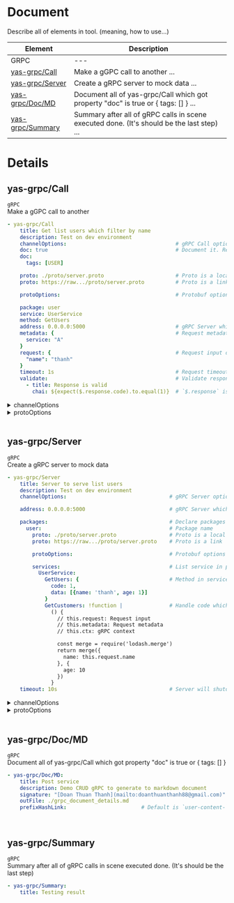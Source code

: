 # Document
Describe all of elements in tool. (meaning, how to use...)

| Element | Description |  
|---|---|  
| GRPC | --- |
|[yas-grpc/Call](#user-content-grpc-yas-grpc%2fcall)| Make a gGPC call to another ...|  
|[yas-grpc/Server](#user-content-grpc-yas-grpc%2fserver)| Create a gRPC server to mock data ...|  
|[yas-grpc/Doc/MD](#user-content-grpc-yas-grpc%2fdoc%2fmd)| Document all of yas-grpc/Call which got property "doc" is true or { tags: [] } ...|  
|[yas-grpc/Summary](#user-content-grpc-yas-grpc%2fsummary)| Summary after all of gRPC calls in scene executed done. (It's should be the last step) ...|  
  
  
# Details
<a id="user-content-grpc-yas-grpc%2fcall" name="user-content-grpc-yas-grpc%2fcall"></a>
## yas-grpc/Call
`gRPC`  
Make a gGPC call to another  
```yaml
- yas-grpc/Call
    title: Get list users which filter by name
    description: Test on dev environment
    channelOptions:                                   # gRPC Call options
    doc: true                                         # Document it. Reference to "yas-grpc/Doc/MD"
    doc:
      tags: [USER]

    proto: ./proto/server.proto                       # Proto is a local file
    proto: https://raw.../proto/server.proto          # Proto is a link

    protoOptions:                                     # Protobuf options

    package: user
    service: UserService
    method: GetUsers
    address: 0.0.0.0:5000                             # gRPC Server which send a call to
    metadata: {                                       # Request metadata
      service: "A"
    }
    request: {                                        # Request input data
      "name": "thanh"
    }
    timeout: 1s                                       # Request timeout
    validate:                                         # Validate response after request done. Reference to [Validate](https://github.com/doanthuanthanh88/yaml-scene/wiki#Validate)
      - title: Response is valid
        chai: ${expect($.response.code).to.equal(1)}  # `$.response` is the result after make a gRPC call
```

<details>
  <summary>channelOptions</summary>

  - 'grpc.ssl_target_name_override'?: string;
  - 'grpc.primary_user_agent'?: string;
  - 'grpc.secondary_user_agent'?: string;
  - 'grpc.default_authority'?: string;
  - 'grpc.keepalive_time_ms'?: number;
  - 'grpc.keepalive_timeout_ms'?: number;
  - 'grpc.keepalive_permit_without_calls'?: number;
  - 'grpc.service_protoOptions'?: string;
  - 'grpc.max_concurrent_streams'?: number;
  - 'grpc.initial_reconnect_backoff_ms'?: number;
  - 'grpc.max_reconnect_backoff_ms'?: number;
  - 'grpc.use_local_subchannel_pool'?: number;
  - 'grpc.max_send_message_length'?: number;
  - 'grpc.max_receive_message_length'?: number;
  - 'grpc.enable_http_proxy'?: number;
  - 'grpc.http_connect_target'?: string;
  - 'grpc.http_connect_creds'?: string;
  - 'grpc.default_compression_algorithm'?: CompressionAlgorithms;
  - 'grpc.enable_channelz'?: number;
  - 'grpc-node.max_session_memory'?: number;
  - ...
</details>

<details>
  <summary>protoOptions</summary>

  - 'keepCase': true,
  - 'longs': String,
  - 'enums': String,
  - 'defaults': true,
  - 'oneofs': true
  - 'includeDirs': []
  - ...
</details>
<br/>

<a id="user-content-grpc-yas-grpc%2fserver" name="user-content-grpc-yas-grpc%2fserver"></a>
## yas-grpc/Server
`gRPC`  
Create a gRPC server to mock data  
```yaml
- yas-grpc/Server
    title: Server to serve list users
    description: Test on dev environment
    channelOptions:                                 # gRPC Server options

    address: 0.0.0.0:5000                           # gRPC Server which send a call to

    packages:                                       # Declare packages in proto file
      user:                                         # Package name
        proto: ./proto/server.proto                 # Proto is a local file
        proto: https://raw.../proto/server.proto    # Proto is a link

        protoOptions:                               # Protobuf options

        services:                                   # List service in package
          UserService:
            GetUsers: {                             # Method in service. (Object or Function return data)
              code: 1,
              data: [{name: 'thanh', age: 1}]
            }
            GetCustomers: !function |               # Handle code which handle request and response data
              () {
                // this.request: Request input
                // this.metadata: Request metadata
                // this.ctx: gRPC context

                const merge = require('lodash.merge')
                return merge({
                  name: this.request.name
                }, {
                  age: 10
                })
              }
    timeout: 10s                                    # Server will shutdown after the time
```

<details>
  <summary>channelOptions</summary>

  - 'grpc.ssl_target_name_override'?: string;
  - 'grpc.primary_user_agent'?: string;
  - 'grpc.secondary_user_agent'?: string;
  - 'grpc.default_authority'?: string;
  - 'grpc.keepalive_time_ms'?: number;
  - 'grpc.keepalive_timeout_ms'?: number;
  - 'grpc.keepalive_permit_without_calls'?: number;
  - 'grpc.service_protoOptions'?: string;
  - 'grpc.max_concurrent_streams'?: number;
  - 'grpc.initial_reconnect_backoff_ms'?: number;
  - 'grpc.max_reconnect_backoff_ms'?: number;
  - 'grpc.use_local_subchannel_pool'?: number;
  - 'grpc.max_send_message_length'?: number;
  - 'grpc.max_receive_message_length'?: number;
  - 'grpc.enable_http_proxy'?: number;
  - 'grpc.http_connect_target'?: string;
  - 'grpc.http_connect_creds'?: string;
  - 'grpc.default_compression_algorithm'?: CompressionAlgorithms;
  - 'grpc.enable_channelz'?: number;
  - 'grpc-node.max_session_memory'?: number;
  - ...
</details>

<details>
  <summary>protoOptions</summary>

  - 'keepCase': true,
  - 'longs': String,
  - 'enums': String,
  - 'defaults': true,
  - 'oneofs': true
  - 'includeDirs': []
  - ...
</details>
<br/>

<a id="user-content-grpc-yas-grpc%2fdoc%2fmd" name="user-content-grpc-yas-grpc%2fdoc%2fmd"></a>
## yas-grpc/Doc/MD
`gRPC`  
Document all of yas-grpc/Call which got property "doc" is true or { tags: [] }  

```yaml
- yas-grpc/Doc/MD:
    title: Post service
    description: Demo CRUD gRPC to generate to markdown document
    signature: "[Doan Thuan Thanh](mailto:doanthuanthanh88@gmail.com)"
    outFile: ./grpc_document_details.md
    prefixHashLink:                        # Default is `user-content-` for github
```

<br/>

<a id="user-content-grpc-yas-grpc%2fsummary" name="user-content-grpc-yas-grpc%2fsummary"></a>
## yas-grpc/Summary
`gRPC`  
Summary after all of gRPC calls in scene executed done. (It's should be the last step)  

```yaml
- yas-grpc/Summary:
    title: Testing result
```

<br/>

  